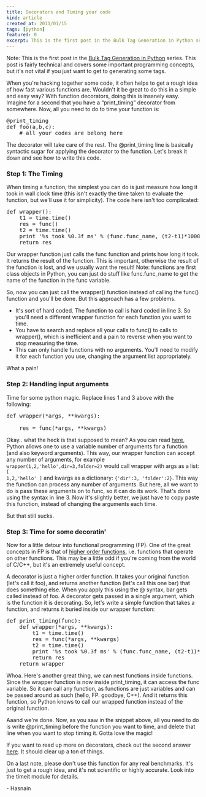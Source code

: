 ```yaml
---
title: Decorators and Timing your code
kind: article
created_at: 2011/01/15
tags: [python]
featured: 0
excerpt: This is the first post in the Bulk Tag Generation in Python series.
---
```


Note: This is the first post in the [Bulk Tag Generation in Python](/blog/2011/01/bulk-tag-generation-in-python/) series. This post is fairly technical and covers some important programming concepts, but it's not vital if you just want to get to generating some tags.

When you're hacking together some code, it often helps to get a rough idea of how fast various functions are. Wouldn't it be great to do this in a simple and easy way? With function decorators, doing this is insanely easy. Imagine for a second that you have a “print_timing” decorator from somewhere. Now, all you need to do to time your function is:

<pre class="prettyprint">@print_timing
def foo(a,b,c):
    # all your codes are belong here
</pre>

The decorator will take care of the rest. The @print_timing line is basically syntactic sugar for applying the decorator to the function. Let's break it down and see how to write this code.

### Step 1: The Timing

When timing a function, the simplest you can do is just measure how long it took in wall clock time (this isn't exactly the time taken to evaluate the function, but we'll use it for simplicity). The code here isn't too complicated:

<pre class="prettyprint">def wrapper():
    t1 = time.time()
    res = func()
    t2 = time.time()
    print '%s took %0.3f ms' % (func.func_name, (t2-t1)*1000.0)
    return res
</pre>

Our wrapper function just calls the func function and prints how long it took. It returns the result of the function. This is important, otherwise the result of the function is lost, and we usually want the result! Note: functions are first class objects in Python, you can just do stuff like func.func\_name to get the name of the function in the func variable.

So, now you can just call the wrapper() function instead of calling the func() function and you'll be done. But this approach has a few problems.

* It's sort of hard coded. The function to call is hard coded in line 3. So you'll need a different wrapper function for each function you want to time.
* You have to search and replace all your calls to func() to calls to wrapper(), which is inefficient and a pain to reverse when you want to stop measuring the time.
* This can only handle functions with no arguments. You'll need to modify it for each function you use, changing the argument list appropriately.

What a pain!

### Step 2: Handling input arguments

Time for some python magic. Replace lines 1 and 3 above with the following:

<pre class="prettyprint">def wrapper(*args, **kwargs):

    res = func(*args, **kwargs)
</pre>

Okay.. what the heck is that supposed to mean? As you can read [here](http://www.saltycrane.com/blog/2008/01/how-to-use-args-and-kwargs-in-python/), Python allows one to use a variable number of arguments for a function (and also keyword arguments). This way, our wrapper function can accept any number of arguments, for example <code class="prettyprint">wrapper(1,2,'hello',dir=3,folder=2)</code> would call wrapper with args as a list: <code class="prettyprint">[ 1,2,'hello' ]</code> and kwargs as a dictionary: <code class="prettyprint">{'dir':3, 'folder':2}</code>. This way the function can process any number of arguments. But here, all we want to do is pass these arguments on to func, so it can do its work. That's done using the syntax in line 3. Now it's slightly better, we just have to copy paste this function, instead of changing the arguments each time.

But that still sucks.

### Step 3: Time for some decoratin'
Now for a little detour into functional programming (FP). One of the great concepts in FP is that of [higher order functions](http://en.wikipedia.org/wiki/Higher-order_function), i.e. functions that operate on other functions. This may be a little odd if you're coming from the world of C/C++, but it's an extremely useful concept.

A decorator is just a higher order function. It takes your original function (let's call it foo), and returns another function (let's call this one bar) that does something else. When you apply this using the @ syntax, bar gets called instead of foo. A decorator gets passed in a single argument, which is the function it is decorating. So, let's write a simple function that takes a function, and returns it buried inside our wrapper function:

<pre class="prettyprint">def print_timing(func):
    def wrapper(*args, **kwargs):
        t1 = time.time()
        res = func(*args, **kwargs)
        t2 = time.time()
        print '%s took %0.3f ms' % (func.func_name, (t2-t1)*1000.0)
        return res
    return wrapper
</pre>

Whoa. Here's another great thing, we can nest functions inside functions. Since the wrapper function is now inside print_timing, it can access the func variable. So it can call any function, as functions are just variables and can be passed around as such (hello, FP. goodbye, C++). And it returns this function, so Python knows to call our wrapped function instead of the original function.

Aaand we're done. Now, as you saw in the snippet above, all you need to do is write @print\_timing before the function you want to time, and delete that line when you want to stop timing it. Gotta love the magic!

If you want to read up more on decorators, check out the second answer [here](http://stackoverflow.com/questions/739654/understanding-python-decorators). It should clear up a ton of things.

On a last note, please don't use this function for any real benchmarks. It's just to get a rough idea, and it's not scientific or highly accurate. Look into the timeit module for details.

\- Hasnain
